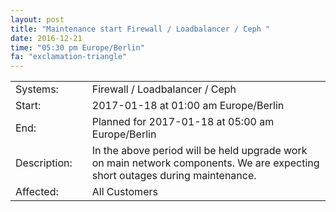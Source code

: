 ```yaml
---
layout: post
title: "Maintenance start Firewall / Loadbalancer / Ceph "
date: 2016-12-21
time: "05:30 pm Europe/Berlin"
fa: "exclamation-triangle"
---
```


|                   |   |                                                                      |
|-------------------|---|----------------------------------------------------------------------|
| Systems:          |   | Firewall / Loadbalancer / Ceph				       |
| Start:            |   | 2017-01-18 at 01:00 am Europe/Berlin                                                  | 
| End:              |   | Planned for 2017-01-18 at 05:00 am Europe/Berlin                                  |    
| Description:      |   | In the above period will be held upgrade work on main network components. We are expecting short outages during maintenance.|
| Affected:         |   | All Customers                                                  |
